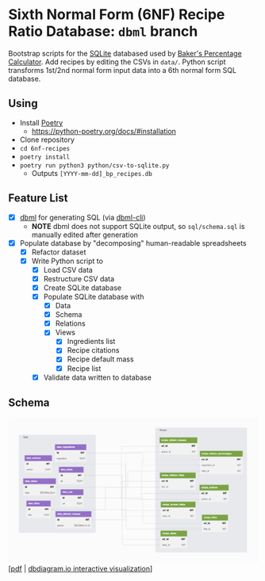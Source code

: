 # Sixth Normal Form (6NF) Recipe Ratio Database: `dbml` branch

Bootstrap scripts for the [SQLite][sqlite] databased used by [Baker's Percentage Calculator][bpcalcobs]. Add recipes by editing the CSVs in `data/`. Python script transforms 1st/2nd normal form input data into a 6th normal form SQL database.

## Using
- Install [Poetry][pypoetry]
  - https://python-poetry.org/docs/#installation
- Clone repository
- `cd 6nf-recipes`
- `poetry install`
- `poetry run python3 python/csv-to-sqlite.py`
  - Outputs `[YYYY-mm-dd]_bp_recipes.db`

## Feature List
- [x] [dbml][dbml] for generating SQL (via [dbml-cli][dbmlcli])
  - **NOTE** dbml does not support SQLite output, so `sql/schema.sql` is manually edited after generation
- [x] Populate database by "decomposing" human-readable spreadsheets
  - [x] Refactor dataset
  - [x] Write Python script to
    - [x] Load CSV data
    - [x] Restructure CSV data
    - [x] Create SQLite database
    - [x] Populate SQLite database with
      - [x] Data
      - [x] Schema
      - [x] Relations
      - [x] Views
        - [x] Ingredients list
        - [x] Recipe citations
        - [x] Recipe default mass
        - [x] Recipe list
    - [x] Validate data written to database

## Schema
![database schema](dbml/schema.png)
[[pdf](dbml/schema.pdf) | [dbdiagram.io interactive visualization](https://dbdiagram.io/d/63dfc0d0296d97641d7e8c4f)]

[bpcalcobs]: https://observablehq.com/@jagrafft/bakers-percentage-calculator
[dbml]: https://www.dbml.org/
[dbmlcli]: https://www.dbml.org/cli/
[pypoetry]: https://python-poetry.org
[sqlite]: https://www.sqlite.org/
